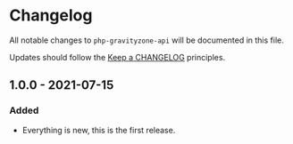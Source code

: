 # Changelog

All notable changes to `php-gravityzone-api` will be documented in this file.

Updates should follow the [Keep a CHANGELOG](https://keepachangelog.com/) principles.

## 1.0.0 - 2021-07-15

### Added
- Everything is new, this is the first release.
